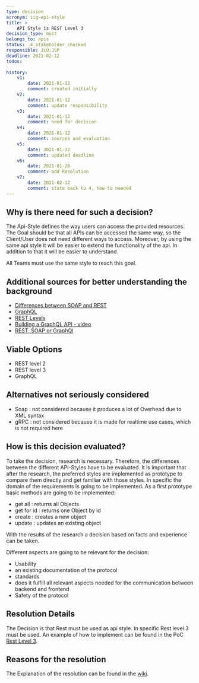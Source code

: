 ```yaml
---
type: decision
acronym: sig-api-style
title: >
    API Style is REST Level 3  
decision_type: must
belongs_to: apis
status: _4_stakeholder_checked
responsible: JLÜ;JSP
deadline: 2021-02-12
todos:
    
history:
    v1:
        date: 2021-01-11
        comment: created initially
    v2:
        date: 2021-01-12
        comment: update responsibility
    v3:
        date: 2021-01-12
        comment: need for decision
    v4:
        date: 2021-01-12
        comment: sources and evaluation
    v5: 
        date: 2021-01-22
        comment: updated deadline    
    v6:
        date: 2021-01-28
        comment: add Resolution
    v7:
        date: 2021-02-12
        comment: state back to 4, how-to needed
---
```


## Why is there need for such a decision?

The Api-Style defines the way users  can access the provided resources. The Goal should be that all APIs can be accessed the same way, so the Client/User does 
not need different ways to access. Moreover, by using the same api style it will be easier to extend the functionality of the api. In addition to that it will be easier
to understand. 

All Teams must use the same style to reach this goal.

## Additional sources for better understanding the background

* [Differences between SOAP and REST](https://rapidapi.com/blog/types-of-apis/)
* [GraphQL](https://graphql.org/)
* [REST Levels](https://blog.restcase.com/4-maturity-levels-of-rest-api-design/)
* [Building a GraphQL API - video](https://www.youtube.com/watch?v=bRnu7xvU1_Y)
* [REST, SOAP or GraphQl](https://da-14.com/blog/ultimate-guide-api-architecture-rest-soap-or-graphql#:~:text=SOAP%20is%20a%20protocol%2C%20REST,basic%20functions%20%E2%80%93%20GET%20and%20POST.&text=GraphQL%20leverages%20requests%20of%20two,and%20mutations%20changing%20the%20data)


## Viable Options

- REST level 2 
- REST level 3
- GraphQL



## Alternatives not seriously considered

- Soap : not considered because it produces a lot of Overhead due to XML syntax 
- gRPC : not considered because it is made for realtime use cases, which is not required here


## How is this decision evaluated?
To take the decision, research is necessary. Therefore, the differences between the different API-Styles have to be evaluated.
It is important that after the research, the preferred styles are implemented as prototype to compare them directly and get familiar with those styles.
In specific the domain of the requirements is going to be implemented. As a first prototype basic methods are going to be implemented:

- get all : returns all Objects
- get for id : returns one Object by id
- create : creates a new object
- update : updates an existing object


With the results of the research a decision based on facts and experience can be taken.

Different aspects are going to be relevant for
the decision:
- Usability
- an existing documentation of the protocol
- standards  
- does it fulfill all relevant aspects needed for the communication between backend and frontend
- Safety of the protocol


 
## Resolution Details

The Decision is that Rest must be used as api style. In specific Rest level 3 must be used.
An example of how to implement can be found in the PoC [Rest Level 3](https://github.com/EVATool/evatool-poc/tree/main/RestLv3).


## Reasons for the resolution

The Explanation of the resolution can be found in the [wiki](https://github.com/EVATool/evatool-backend/wiki/ApiStyle).

